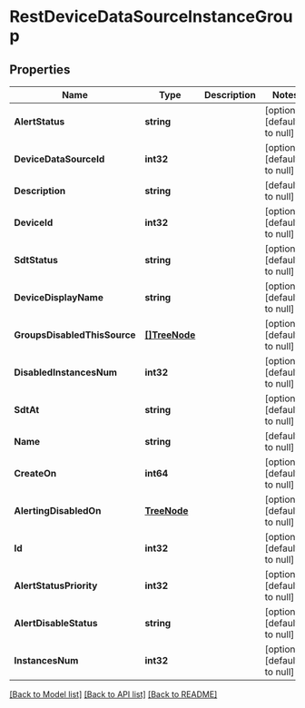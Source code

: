 # RestDeviceDataSourceInstanceGroup

## Properties
Name | Type | Description | Notes
------------ | ------------- | ------------- | -------------
**AlertStatus** | **string** |  | [optional] [default to null]
**DeviceDataSourceId** | **int32** |  | [optional] [default to null]
**Description** | **string** |  | [default to null]
**DeviceId** | **int32** |  | [optional] [default to null]
**SdtStatus** | **string** |  | [optional] [default to null]
**DeviceDisplayName** | **string** |  | [optional] [default to null]
**GroupsDisabledThisSource** | [**[]TreeNode**](TreeNode.md) |  | [optional] [default to null]
**DisabledInstancesNum** | **int32** |  | [optional] [default to null]
**SdtAt** | **string** |  | [optional] [default to null]
**Name** | **string** |  | [default to null]
**CreateOn** | **int64** |  | [optional] [default to null]
**AlertingDisabledOn** | [**TreeNode**](TreeNode.md) |  | [optional] [default to null]
**Id** | **int32** |  | [optional] [default to null]
**AlertStatusPriority** | **int32** |  | [optional] [default to null]
**AlertDisableStatus** | **string** |  | [optional] [default to null]
**InstancesNum** | **int32** |  | [optional] [default to null]

[[Back to Model list]](../README.md#documentation-for-models) [[Back to API list]](../README.md#documentation-for-api-endpoints) [[Back to README]](../README.md)


